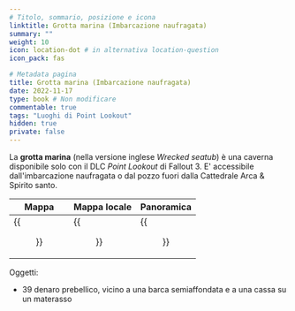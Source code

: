 ```yaml
---
# Titolo, sommario, posizione e icona
linktitle: Grotta marina (Imbarcazione naufragata)
summary: ""
weight: 10
icon: location-dot # in alternativa location-question
icon_pack: fas

# Metadata pagina
title: Grotta marina (Imbarcazione naufragata)
date: 2022-11-17
type: book # Non modificare
commentable: true
tags: "Luoghi di Point Lookout"
hidden: true
private: false 
---
```


<div class="fo3">

La **grotta marina** (nella versione inglese *Wrecked seatub*) è una caverna disponibile solo con il DLC *Point Lookout* di Fallout 3. E' accessibile dall'imbarcazione naufragata o dal pozzo fuori dalla Cattedrale Arca & Spirito santo.

| Mappa | Mappa locale | Panoramica |
| ----- | ------------ | ---------- |
|    {{<figure src="fo3/Wrecked_Seatub_loc.webp">}}   |  {{<figure src="fo3/Fo3PL_sea_cave_map.webp">}}          |  {{<figure src="fo3/Sea_Cave.webp">}}         | 

Oggetti:
- 39 denaro prebellico, vicino a una barca semiaffondata e a una cassa su un materasso

</div>

